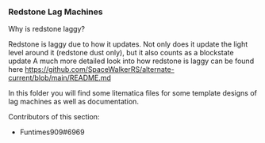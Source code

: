 ### Redstone Lag Machines

Why is redstone laggy?

Redstone is laggy due to how it updates. Not only does it update the light level around it (redstone dust only), but it also counts as a blockstate update
A much more detailed look into how redstone is laggy can be found here https://github.com/SpaceWalkerRS/alternate-current/blob/main/README.md

In this folder you will find some litematica files for some template designs of lag machines as well as documentation. 

Contributors of this section:
- Funtimes909#6969

